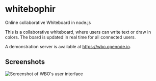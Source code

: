 whitebophir
===========

Online collaborative Whiteboard in node.js

This is a collaborative whiteboard, where users can write text or draw in colors.
The board is updated in real time for all connected users.


A demonstration server is available at https://wbo.openode.io.

## Screenshots

![Screenshot of WBO's user interface](https://user-images.githubusercontent.com/552629/49140426-8dd09800-f2f4-11e8-9ddf-a9263e9ad5c4.png)
